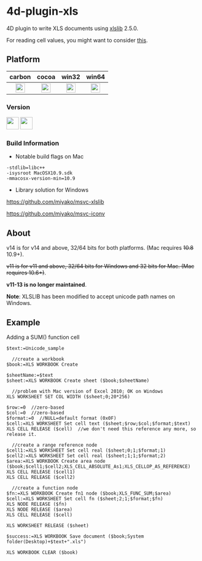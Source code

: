 4d-plugin-xls
=============

4D plugin to write XLS documents using [xlslib](http://xlslib.sourceforge.net/) 2.5.0.

For reading cell values, you might want to consider [this](https://github.com/miyako/4d-plugin-free-xl).

## Platform

| carbon | cocoa | win32 | win64 |
|:------:|:-----:|:---------:|:---------:|
|<img src="https://cloud.githubusercontent.com/assets/1725068/22371562/1b091f0a-e4db-11e6-8458-8653954a7cce.png" width="24" height="24" />|<img src="https://cloud.githubusercontent.com/assets/1725068/22371562/1b091f0a-e4db-11e6-8458-8653954a7cce.png" width="24" height="24" />|<img src="https://cloud.githubusercontent.com/assets/1725068/22371562/1b091f0a-e4db-11e6-8458-8653954a7cce.png" width="24" height="24" />|<img src="https://cloud.githubusercontent.com/assets/1725068/22371562/1b091f0a-e4db-11e6-8458-8653954a7cce.png" width="24" height="24" />|

### Version

<img src="https://cloud.githubusercontent.com/assets/1725068/18940649/21945000-8645-11e6-86ed-4a0f800e5a73.png" width="32" height="32" /> <img src="https://cloud.githubusercontent.com/assets/1725068/18940648/2192ddba-8645-11e6-864d-6d5692d55717.png" width="32" height="32" />

### Build Information

* Notable build flags on Mac

```
-stdlib=libc++
-isysroot MacOSX10.9.sdk
-mmacosx-version-min=10.9
```

* Library solution for Windows

https://github.com/miyako/msvc-xlslib

https://github.com/miyako/msvc-iconv

About
-----
v14 is for v14 and above, 32/64 bits for both platforms. (Mac requires ~~10.8~~ 10.9+).

~~v11 is for v11 and above, 32/64 bits for Windows and 32 bits for Mac. (Mac requires 10.6+)~~.

**v11-13 is no longer maintained**.

**Note**: XLSLIB has been modified to accept unicode path names on Windows.

Example
---
Adding a SUM() function cell
```
$text:=Unicode_sample 

  //create a workbook
$book:=XLS WORKBOOK Create 

$sheetName:=$text
$sheet:=XLS WORKBOOK Create sheet ($book;$sheetName)

  //problem with Mac version of Excel 2010; OK on Windows
XLS WORKSHEET SET COL WIDTH ($sheet;0;20*256)

$row:=0  //zero-based
$col:=0  //zero-based
$format:=0  //NULL=default format (0x0F)
$cell:=XLS WORKSHEET Set cell text ($sheet;$row;$col;$format;$text)
XLS CELL RELEASE ($cell)  //we don't need this reference any more, so release it.

  //create a range reference node
$cell1:=XLS WORKSHEET Set cell real ($sheet;0;1;$format;1)
$cell2:=XLS WORKSHEET Set cell real ($sheet;1;1;$format;2)
$area:=XLS WORKBOOK Create area node ($book;$cell1;$cell2;XLS_CELL_ABSOLUTE_As1;XLS_CELLOP_AS_REFERENCE)
XLS CELL RELEASE ($cell1)
XLS CELL RELEASE ($cell2)

  //create a function node
$fn:=XLS WORKBOOK Create fn1 node ($book;XLS_FUNC_SUM;$area)
$cell:=XLS WORKSHEET Set cell fn ($sheet;2;1;$format;$fn)
XLS NODE RELEASE ($fn)
XLS NODE RELEASE ($area)
XLS CELL RELEASE ($cell)

XLS WORKSHEET RELEASE ($sheet)

$success:=XLS WORKBOOK Save document ($book;System folder(Desktop)+$text+".xls")

XLS WORKBOOK CLEAR ($book)
```
